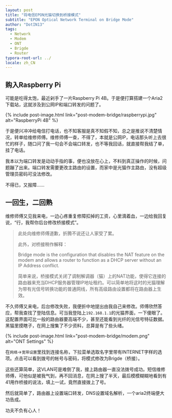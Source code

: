 ```yaml
---
layout: post
title: "将电信EPON光猫切换到桥接模式"
subtitle: "EPON Optical Network Terminal on Bridge Mode"
author: "DotIN13"
tags:
  - Network
  - Modem
  - ONT
  - Brigde
  - Router
typora-root-url: ../
locale: zh_CN
---
```


## 购入Raspberry Pi

可能是吃得太饱，最近剁手了一片Raspberry Pi 4B。于是便打算搭建一个Aria2下载站，这就涉及到公网IP和端口转发的问题了。

{% include post-image.html link="post-modem-bridge/raspberrypi.jpg" alt="RaspberryPi 4B" %}

于是便兴冲冲给电信打电话，也不知客服是真不知假不知，总之是推说不清楚情况，转单给维修师傅。维修师傅一查，不得了，本就是公网IP，电话那头听上去很忙的样子，随口问了我一句会不会端口转发，也不等我回话，就直接帮我结了单，挂了电话。

我本以为端口转发是动动手指的事，便也没放在心上，不料到真正操作的时候，问题蹦了出来。端口转发需要更改主路由的设置，而家中是光猫作主路由，没有超级管理员密码可没法修改。

不得已，又报障……

## 一回生，二回熟

维修师傅又见我来电，一边心疼重复修障扣掉的工资，心里滴着血，一边给我回复说，“行，我帮你后台修改桥接模式”。

> 此处向维修师傅道歉，折腾不说还让人家受了累。
>
> 此外，对桥接稍作解释：
>
> Bridge mode is the configuration that disables the NAT feature on the modem and allows a router to function as a DHCP server without an IP Address conflict.
>
> 简单来说，桥接模式关闭了调制解调器（猫）上的NAT功能，使得它连接的路由器来充当DHCP服务器管理IP地址租约。可以简单地将这时的光猫理解为带有光信号转换功能的普通网线，所有高级路由设置都将在路由器上生效。

不久师傅又来电，后台修改失败，我便折中地提出由我自己来修改。师傅欣然答应，帮我查找了登陆信息。可当我登陆上`192.168.1.1`的光猫界面，一下傻眼了。这配置界面可比一般的路由器要高端不少，甚至还能看到光纤的光信号特征数据。黑猫里摸瞎子，在网上搜集了不少资料，总算是有了些头绪。

{% include post-image.html link="post-modem-bridge/modem.png" alt="ONT Settings" %}

在`网络`->`宽带设置`里找到连接名称，下拉菜单选取名字里带有INTERNET字样的选项。点击可以看到拨号的帐号与密码，将模式修改为Brigde（桥接）。

这些还算简单，这VLAN可是难倒了我，接上路由器一直没法拨号成功。短信维修师傅，可他似是被我气到，再不回消息，在网上搜了半天，最后模模糊糊地看到有41用作桥接的说法，填上一试，竟然直接拨上了号。

然后就简单了，路由器上设置端口转发，DNS设置域名解析，一个aria2终端便大功告成。

功夫不负有心人！